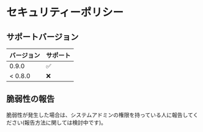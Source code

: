 # セキュリティーポリシー

## サポートバージョン

| バージョン | サポート           |
| ---------- | ------------------ |
| 0.9.0      | :white_check_mark: |
| < 0.8.0    | :x:                |

## 脆弱性の報告

脆弱性が発生した場合は、システムアドミンの権限を持っている人に報告してください(報告方法に関しては検討中です)。
<!-- Tell them where to go, how often they can expect to get an update on a
reported vulnerability, what to expect if the vulnerability is accepted or
declined, etc. -->
